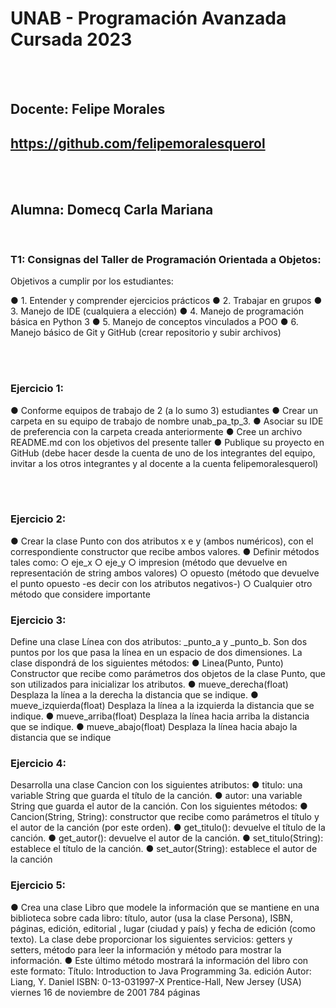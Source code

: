 # UNAB - Programación Avanzada Cursada 2023
<br/>
<br/>

## Docente: Felipe Morales
## https://github.com/felipemoralesquerol
<br/>
<br/>

## Alumna: Domecq Carla Mariana
<br/>

### T1: Consignas del Taller de Programación Orientada a Objetos:

Objetivos a cumplir por los estudiantes:

● 1. Entender y comprender ejercicios prácticos
● 2. Trabajar en grupos
● 3. Manejo de IDE (cualquiera a elección)
● 4. Manejo de programación básica en Python 3
● 5. Manejo de conceptos vinculados a POO
● 6. Manejo básico de Git y GitHub (crear repositorio y subir archivos)

<br/>
<br/>

### Ejercicio 1:
● Conforme equipos de trabajo de 2 (a lo sumo 3) estudiantes
● Crear un carpeta en su equipo de trabajo de nombre unab_pa_tp_3.
● Asociar su IDE de preferencia con la carpeta creada anteriormente
● Cree un archivo README.md con los objetivos del presente taller
● Publique su proyecto en GitHub (debe hacer desde la cuenta de uno de los integrantes del equipo,
invitar a los otros integrantes y al docente a la cuenta felipemoralesquerol)

<br/>
<br/>

### Ejercicio 2:
● Crear la clase Punto con dos atributos x e y (ambos numéricos), con el correspondiente
constructor que recibe ambos valores.
● Definir métodos tales como:
○ eje_x
○ eje_y
○ impresion (método que devuelve en representación de string ambos valores)
○ opuesto (método que devuelve el punto opuesto -es decir con los atributos
negativos-)
○ Cualquier otro método que considere importante

### Ejercicio 3:
Define una clase Línea con dos atributos: _punto_a y _punto_b. Son dos puntos por los que
pasa la línea en un espacio de dos dimensiones.
La clase dispondrá de los siguientes métodos:
● Linea(Punto, Punto) Constructor que recibe como parámetros dos objetos de la clase
Punto, que son utilizados para inicializar los atributos.
● mueve_derecha(float) Desplaza la línea a la derecha la distancia que se indique.
● mueve_izquierda(float) Desplaza la línea a la izquierda la distancia que se indique.
● mueve_arriba(float) Desplaza la línea hacia arriba la distancia que se indique.
● mueve_abajo(float) Desplaza la línea hacia abajo la distancia que se indique

### Ejercicio 4:
Desarrolla una clase Cancion con los siguientes atributos:
● titulo: una variable String que guarda el título de la canción.
● autor: una variable String que guarda el autor de la canción.
Con los siguientes métodos:
● Cancion(String, String): constructor que recibe como parámetros el título y el autor de la
canción (por este orden).
● get_titulo(): devuelve el título de la canción.
● get_autor(): devuelve el autor de la canción.
● set_titulo(String): establece el título de la canción.
● set_autor(String): establece el autor de la canción

### Ejercicio 5:
● Crea una clase Libro que modele la información que se mantiene en una biblioteca sobre
cada libro: título, autor (usa la clase Persona), ISBN, páginas, edición, editorial , lugar
(ciudad y país) y fecha de edición (como texto). La clase debe proporcionar los siguientes
servicios: getters y setters, método para leer la información y método para mostrar la
información.
● Este último método mostrará la información del libro con este formato:
Título: Introduction to Java Programming 3a. edición
Autor: Liang, Y. Daniel
ISBN: 0-13-031997-X
Prentice-Hall, New Jersey (USA)
viernes 16 de noviembre de 2001
784 páginas
